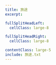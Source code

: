 ```yaml
---
title: 旅途
excerpt:

fullSplitHeadLeft:
  cellClass: large-8

fullSplitHeadRight:
  cellClass: large-8

contentClass: large-5
include: 旅途.txt
---
```

